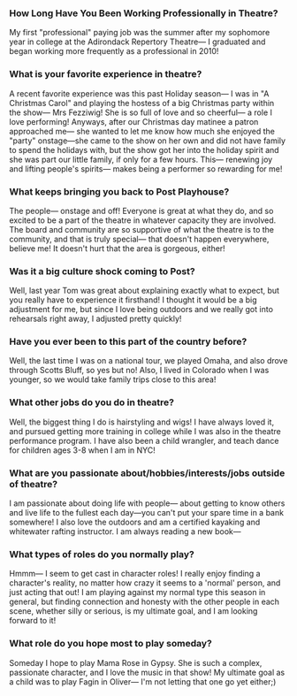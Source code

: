 ### How Long Have You Been Working Professionally in Theatre?
My first "professional" paying job was the summer after my sophomore year in college at the Adirondack Repertory Theatre— I graduated and began working more frequently as a professional in 2010! 

### What is your favorite experience in theatre?
A recent favorite experience was this past Holiday season— I was in "A Christmas Carol" and playing the hostess of a big Christmas party within the show— Mrs Fezziwig! She is so full of love and so cheerful— a role I love performing! Anyways, after our Christmas day matinee a patron approached me— she wanted to let me know how much she enjoyed the "party" onstage—she came to the show on her own and did not have family to spend the holidays with, but the show got her into the holiday spirit and she was part our little family, if only for a few hours. This— renewing joy and lifting people's spirits— makes being a performer so rewarding for me! 

### What keeps bringing you back to Post Playhouse?
The people— onstage and off! Everyone is great at what they do, and so excited to be a part of the theatre in whatever capacity they are involved. The board and community are so supportive of what the theatre is to the community, and that is truly special— that doesn't happen everywhere, believe me! It doesn't hurt that the area is gorgeous, either! 

### Was it a big culture shock coming to Post?
Well, last year Tom was great about explaining exactly what to expect, but you really have to experience it firsthand! I thought it would be a big adjustment for me, but since I love being outdoors and we really got into rehearsals right away, I adjusted pretty quickly! 

### Have you ever been to this part of the country before?
Well, the last time I was on a national tour, we played Omaha, and also drove through Scotts Bluff, so yes but no! Also, I lived in Colorado when I was younger, so we would take family trips close to this area! 

### What other jobs do you do in theatre?
Well, the biggest thing I do is hairstyling and wigs! I have always loved it, and pursued getting more training in college while I was also in the theatre performance program. I have also been a child wrangler, and teach dance for children ages 3-8 when I am in NYC!

### What are you passionate about/hobbies/interests/jobs outside of theatre?
I am passionate about doing life with people— about getting to know others and live life to the fullest each day—you can't put your spare time in a bank somewhere! I also love the outdoors and am a certified kayaking and whitewater rafting instructor. I am always reading a new book—

### What types of roles do you normally play?
Hmmm— I seem to get cast in character roles! I really enjoy finding a character's reality, no matter how crazy it seems to a 'normal' person, and just acting that out!
I am playing against my normal type this season in general, but finding connection and honesty with the other people in each scene, whether silly or serious, is my ultimate goal, and I am looking forward to it! 

### What role do you hope most to play someday?
Someday I hope to play Mama Rose in Gypsy. She is such a complex, passionate character, and I love the music in that show! My ultimate goal as a child was to play Fagin in Oliver— I'm not letting that one go yet either;)